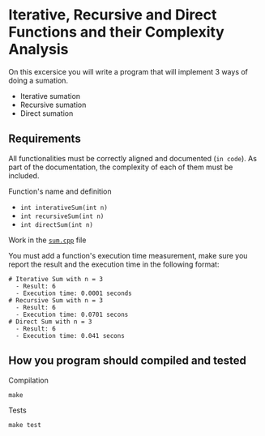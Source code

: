 #  Iterative, Recursive and Direct Functions and their Complexity Analysis

On this excersice you will write a program that will implement 3 ways of doing a sumation.

- Iterative sumation
- Recursive sumation
- Direct sumation

## Requirements

All functionalities must be correctly aligned and documented (`in code`). As part of the documentation, the complexity of each of them must be included.

Function's name and definition
- `int interativeSum(int n)`
- `int recursiveSum(int n)`
- `int directSum(int n)`

Work in the [`sum.cpp`](./sum.cpp) file

You must add a function's execution time measurement, make sure you report the result and the execution time in the following format:

```
# Iterative Sum with n = 3
  - Result: 6
  - Execution time: 0.0001 seconds
# Recursive Sum with n = 3
  - Result: 6
  - Execution time: 0.0701 secons
# Direct Sum with n = 3
  - Result: 6
  - Execution time: 0.041 secons

```

## How you program should compiled and tested

Compilation

```
make
```

Tests
```
make test
```